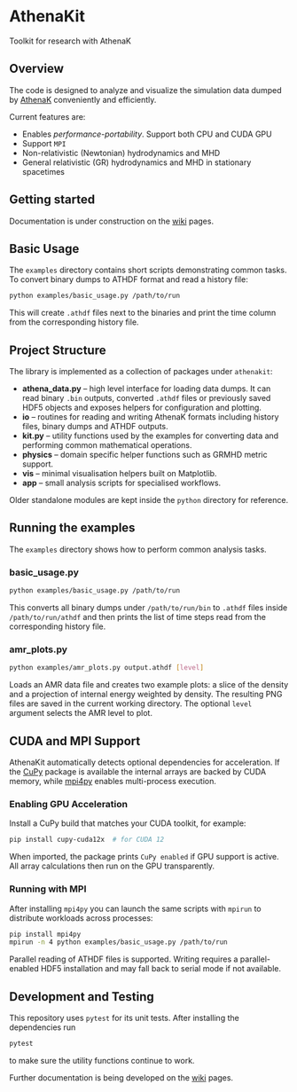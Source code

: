 # AthenaKit

Toolkit for research with AthenaK

## Overview

The code is designed to analyze and visualize the simulation data dumped by [AthenaK](https://github.com/IAS-Astrophysics/athenak) conveniently and efficiently.

Current features are:
- Enables *performance-portability*. Support both CPU and CUDA GPU
- Support `MPI`
- Non-relativistic (Newtonian) hydrodynamics and MHD
- General relativistic (GR) hydrodynamics and MHD in stationary spacetimes

## Getting started

Documentation is under construction on the [wiki](https://github.com/mh-guo/AthenaKit/wiki) pages.

## Basic Usage

The `examples` directory contains short scripts demonstrating common tasks.
To convert binary dumps to ATHDF format and read a history file:

```bash
python examples/basic_usage.py /path/to/run
```

This will create `.athdf` files next to the binaries and print the time
column from the corresponding history file.

## Project Structure

The library is implemented as a collection of packages under `athenakit`:

* **athena_data.py** – high level interface for loading data dumps.  It can read
  binary `.bin` outputs, converted `.athdf` files or previously saved HDF5
  objects and exposes helpers for configuration and plotting.
* **io** – routines for reading and writing AthenaK formats including history
  files, binary dumps and ATHDF outputs.
* **kit.py** – utility functions used by the examples for converting data and
  performing common mathematical operations.
* **physics** – domain specific helper functions such as GRMHD metric support.
* **vis** – minimal visualisation helpers built on Matplotlib.
* **app** – small analysis scripts for specialised workflows.

Older standalone modules are kept inside the `python` directory for reference.

## Running the examples

The `examples` directory shows how to perform common analysis tasks.

### basic_usage.py

```bash
python examples/basic_usage.py /path/to/run
```

This converts all binary dumps under `/path/to/run/bin` to `.athdf` files inside
`/path/to/run/athdf` and then prints the list of time steps read from the
corresponding history file.

### amr_plots.py

```bash
python examples/amr_plots.py output.athdf [level]
```

Loads an AMR data file and creates two example plots: a slice of the density and
a projection of internal energy weighted by density.  The resulting PNG files
are saved in the current working directory.  The optional `level` argument
selects the AMR level to plot.

## CUDA and MPI Support

AthenaKit automatically detects optional dependencies for acceleration. If
the [CuPy](https://cupy.dev) package is available the internal arrays are
backed by CUDA memory, while [mpi4py](https://mpi4py.readthedocs.io)
enables multi-process execution.

### Enabling GPU Acceleration

Install a CuPy build that matches your CUDA toolkit, for example:

```bash
pip install cupy-cuda12x  # for CUDA 12
```

When imported, the package prints `CuPy enabled` if GPU support is active.
All array calculations then run on the GPU transparently.

### Running with MPI

After installing `mpi4py` you can launch the same scripts with `mpirun`
to distribute workloads across processes:

```bash
pip install mpi4py
mpirun -n 4 python examples/basic_usage.py /path/to/run
```

Parallel reading of ATHDF files is supported. Writing requires a
parallel-enabled HDF5 installation and may fall back to serial mode if
not available.

## Development and Testing

This repository uses `pytest` for its unit tests.  After installing the
dependencies run

```bash
pytest
```

to make sure the utility functions continue to work.

Further documentation is being developed on the
[wiki](https://github.com/mh-guo/AthenaKit/wiki) pages.
